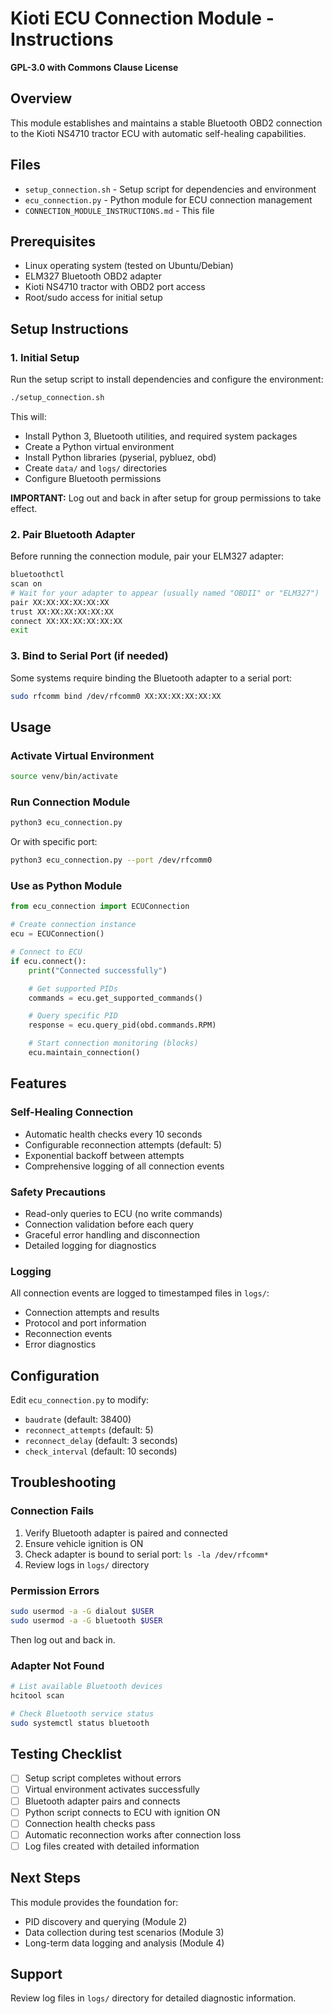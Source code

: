 # Kioti ECU Connection Module - Instructions

**GPL-3.0 with Commons Clause License**

## Overview
This module establishes and maintains a stable Bluetooth OBD2 connection to the Kioti NS4710 tractor ECU with automatic self-healing capabilities.

## Files
- `setup_connection.sh` - Setup script for dependencies and environment
- `ecu_connection.py` - Python module for ECU connection management
- `CONNECTION_MODULE_INSTRUCTIONS.md` - This file

## Prerequisites
- Linux operating system (tested on Ubuntu/Debian)
- ELM327 Bluetooth OBD2 adapter
- Kioti NS4710 tractor with OBD2 port access
- Root/sudo access for initial setup

## Setup Instructions

### 1. Initial Setup
Run the setup script to install dependencies and configure the environment:
```bash
./setup_connection.sh
```

This will:
- Install Python 3, Bluetooth utilities, and required system packages
- Create a Python virtual environment
- Install Python libraries (pyserial, pybluez, obd)
- Create `data/` and `logs/` directories
- Configure Bluetooth permissions

**IMPORTANT:** Log out and back in after setup for group permissions to take effect.

### 2. Pair Bluetooth Adapter
Before running the connection module, pair your ELM327 adapter:

```bash
bluetoothctl
scan on
# Wait for your adapter to appear (usually named "OBDII" or "ELM327")
pair XX:XX:XX:XX:XX:XX
trust XX:XX:XX:XX:XX:XX
connect XX:XX:XX:XX:XX:XX
exit
```

### 3. Bind to Serial Port (if needed)
Some systems require binding the Bluetooth adapter to a serial port:

```bash
sudo rfcomm bind /dev/rfcomm0 XX:XX:XX:XX:XX:XX
```

## Usage

### Activate Virtual Environment
```bash
source venv/bin/activate
```

### Run Connection Module
```bash
python3 ecu_connection.py
```

Or with specific port:
```bash
python3 ecu_connection.py --port /dev/rfcomm0
```

### Use as Python Module
```python
from ecu_connection import ECUConnection

# Create connection instance
ecu = ECUConnection()

# Connect to ECU
if ecu.connect():
    print("Connected successfully")

    # Get supported PIDs
    commands = ecu.get_supported_commands()

    # Query specific PID
    response = ecu.query_pid(obd.commands.RPM)

    # Start connection monitoring (blocks)
    ecu.maintain_connection()
```

## Features

### Self-Healing Connection
- Automatic health checks every 10 seconds
- Configurable reconnection attempts (default: 5)
- Exponential backoff between attempts
- Comprehensive logging of all connection events

### Safety Precautions
- Read-only queries to ECU (no write commands)
- Connection validation before each query
- Graceful error handling and disconnection
- Detailed logging for diagnostics

### Logging
All connection events are logged to timestamped files in `logs/`:
- Connection attempts and results
- Protocol and port information
- Reconnection events
- Error diagnostics

## Configuration

Edit `ecu_connection.py` to modify:
- `baudrate` (default: 38400)
- `reconnect_attempts` (default: 5)
- `reconnect_delay` (default: 3 seconds)
- `check_interval` (default: 10 seconds)

## Troubleshooting

### Connection Fails
1. Verify Bluetooth adapter is paired and connected
2. Ensure vehicle ignition is ON
3. Check adapter is bound to serial port: `ls -la /dev/rfcomm*`
4. Review logs in `logs/` directory

### Permission Errors
```bash
sudo usermod -a -G dialout $USER
sudo usermod -a -G bluetooth $USER
```
Then log out and back in.

### Adapter Not Found
```bash
# List available Bluetooth devices
hcitool scan

# Check Bluetooth service status
sudo systemctl status bluetooth
```

## Testing Checklist
- [ ] Setup script completes without errors
- [ ] Virtual environment activates successfully
- [ ] Bluetooth adapter pairs and connects
- [ ] Python script connects to ECU with ignition ON
- [ ] Connection health checks pass
- [ ] Automatic reconnection works after connection loss
- [ ] Log files created with detailed information

## Next Steps
This module provides the foundation for:
- PID discovery and querying (Module 2)
- Data collection during test scenarios (Module 3)
- Long-term data logging and analysis (Module 4)

## Support
Review log files in `logs/` directory for detailed diagnostic information.
